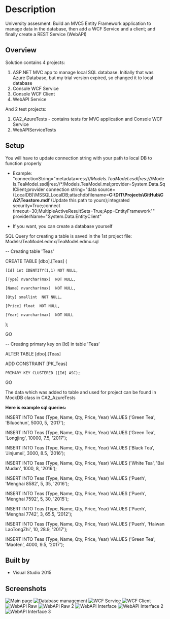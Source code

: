 # Description
University assesment: Build an MVC5 Entity Framework application to manage data in the database,
then add a WCF Service and a client; and finally create a REST Service (WebAPI)

## Overview

Solution contains 4 projects:
1) ASP.NET MVC app to manage local SQL database. Initially that was Azure Database, but my trial version expired, so changed it
to local database
2) Console WCF Service
3) Console WCF Client
4) WebAPI Service

And 2 test projects:
1) CA2_AzureTests - contains tests for MVC application and Console WCF Service
2) WebAPIServiceTests

## Setup

You will have to update connection string with your path to local DB to function properly
* Example:  "connectionString="metadata=res://*/Models.TeaModel.csdl|res://*/Models.TeaModel.ssdl|res://*/Models.TeaModel.msl;provider=System.Data.SqlClient;provider connection string=&quot;data source=(LocalDB)\MSSQLLocalDB;attachdbfilename=**C:\DIT\Projects\GitHub\CA2\Teastore.mdf** (Update this path to yours);integrated security=True;connect timeout=30;MultipleActiveResultSets=True;App=EntityFramework&quot;" providerName="System.Data.EntityClient"

* If you want, you can create a database yourself

SQL Query for creating a table is saved in the 1st project file: Models/TeaModel.edmx/TeaModel.edmx.sql

-- Creating table 'Teas'

CREATE TABLE [dbo].[Teas] (

    [Id] int IDENTITY(1,1) NOT NULL,
    
    [Type] nvarchar(max)  NOT NULL,
    
    [Name] nvarchar(max)  NOT NULL,
    
    [Qty] smallint  NOT NULL,
    
    [Price] float  NOT NULL,
    
    [Year] nvarchar(max)  NOT NULL
    
);

GO

-- Creating primary key on [Id] in table 'Teas'

ALTER TABLE [dbo].[Teas]

ADD CONSTRAINT [PK_Teas]

    PRIMARY KEY CLUSTERED ([Id] ASC);
    
GO

The data which was added to table and used for project can be found in MockDB class in CA2_AzureTests

**Here is example sql queries:**

INSERT INTO Teas (Type, Name, Qty, Price, Year) VALUES ('Green Tea', 'Biluochun', 5000, 5, '2017');

INSERT INTO Teas (Type, Name, Qty, Price, Year) VALUES ('Green Tea', 'Longjing', 10000, 7.5, '2017');

INSERT INTO Teas (Type, Name, Qty, Price, Year) VALUES ('Black Tea', 'Jinjumei', 3000, 8.5, '2016');

INSERT INTO Teas (Type, Name, Qty, Price, Year) VALUES ('White Tea', 'Bai Mudan', 1000, 8, '2016');

INSERT INTO Teas (Type, Name, Qty, Price, Year) VALUES ('Puerh', 'Menghai 8582', 5, 35, '2016');

INSERT INTO Teas (Type, Name, Qty, Price, Year) VALUES ('Puerh', 'Menghai 7592', 5, 30, '2015');

INSERT INTO Teas (Type, Name, Qty, Price, Year) VALUES ('Puerh', 'Menghai 7742', 3, 65.5, '2012');

INSERT INTO Teas (Type, Name, Qty, Price, Year) VALUES ('Puerh', 'Haiwan LaoTongZhi', 10, 28.9, '2017');

INSERT INTO Teas (Type, Name, Qty, Price, Year) VALUES ('Green Tea', 'Maofen', 4000, 9.5, '2017');

## Built by
* Visual Studio 2015

## Screenshots
![Main page](Images/main_page.jpg "Start screen")
![Database management](Images/MVC-management.jpg "MVC Application to manage SQL DB data")
![WCF Service](Images/Console_WCF_Service.jpg "Console WCF Service running")
![WCF Client](Images/Console_WCF_Client.jpg "Console client connected to WCF Service")
![WebAPI Raw](Images/WebAPI_RawData.jpg "WebAPI Raw data for all Teas")
![WebAPI Raw 2](Images/WebAPI_RawData2.jpg "WebAPI Raw data for selected item index")
![WebAPI Interface](Images/WebAPI_Service.jpg "WebAPI Service basic interface")
![WebAPI Interface 2](Images/WebAPI_Service_GetAllTeas.jpg "WebAPI Service: show all teas")
![WebAPI Interface 3](Images/WebAPI_Service_ChangeQty.jpg "WebAPI Service: update selected tea quantity ")
